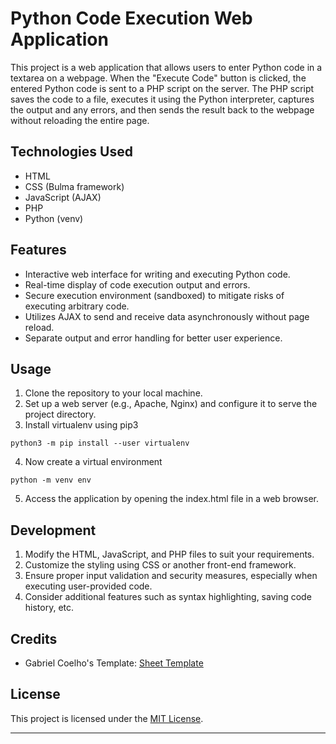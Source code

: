 # Python Code Execution Web Application

This project is a web application that allows users to enter Python code in a textarea on a webpage. When the "Execute Code" button is clicked, the entered Python code is sent to a PHP script on the server. The PHP script saves the code to a file, executes it using the Python interpreter, captures the output and any errors, and then sends the result back to the webpage without reloading the entire page.

## Technologies Used

- HTML
- CSS (Bulma framework)
- JavaScript (AJAX)
- PHP
- Python (venv)

## Features

- Interactive web interface for writing and executing Python code.
- Real-time display of code execution output and errors.
- Secure execution environment (sandboxed) to mitigate risks of executing arbitrary code.
- Utilizes AJAX to send and receive data asynchronously without page reload.
- Separate output and error handling for better user experience.

## Usage

1. Clone the repository to your local machine.
2. Set up a web server (e.g., Apache, Nginx) and configure it to serve the project directory.
3. Install virtualenv using pip3
```
python3 -m pip install --user virtualenv
```

4. Now create a virtual environment
```
python -m venv env
```

5. Access the application by opening the index.html file in a web browser.

## Development

1. Modify the HTML, JavaScript, and PHP files to suit your requirements.
2. Customize the styling using CSS or another front-end framework.
3. Ensure proper input validation and security measures, especially when executing user-provided code.
4. Consider additional features such as syntax highlighting, saving code history, etc.

## Credits

- Gabriel Coelho's Template: [Sheet Template](https://codepen.io/userliev/pen/zYNrjRo)

## License

This project is licensed under the [MIT License](LICENSE).

---
